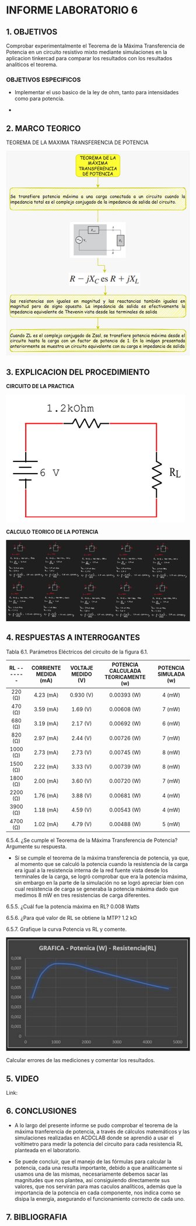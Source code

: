 # INFORME LABORATORIO 6

## 1. OBJETIVOS

Comprobar experimentalmente el Teorema de la Máxima Transferencia de Potencia en un circuito resistivo mixto mediante simulaciones en la aplicacion tinkercad para comparar los resultados con los resultados analiticos el teorema.

### OBJETIVOS ESPECIFICOS

- Implementar el uso basico de la ley de ohm, tanto para intensidades como para potencia.

- 


## 2. MARCO TEORICO 

TEOREMA DE LA MAXIMA TRANSFERENCIA DE POTENCIA

![](https://github.com/melaniegutierrez/INFORME-LABORATORIO-6/blob/main/WhatsApp%20Image%202023-01-12%20at%2010.02.42.jpeg)

## 3. EXPLICACION DEL PROCEDIMIENTO

**CIRCUITO DE LA PRACTICA**

![](https://github.com/melaniegutierrez/INFORME-LABORATORIO-6/blob/main/e1.png)

**CALCULO TEORICO DE LA POTENCIA**

![](https://github.com/melaniegutierrez/INFORME-LABORATORIO-6/blob/main/e2.png)

## 4. RESPUESTAS A INTERROGANTES

Tabla 6.1. Parámetros Eléctricos del circuito de la figura 6.1.

| **RL -------** |  **CORRIENTE MEDIDA (mA)** | **VOLTAJE MEDIDO (V)** | **POTENCIA CALCULADA TEORICAMENTE (w)** |**POTENCIA SIMULADA (w)** |    
| :----------: | :----------: | :----------: | :----------: | :----------: |
|  220 (Ω) | 4.23 (mA) | 0.930 (V) | 0.00393 (W) | 4 (mW) |
|  470 (Ω) | 3.59 (mA) | 1.69 (V)  | 0.00608 (W) | 7 (mW) |
|  680 (Ω) | 3.19 (mA) | 2.17 (V)  | 0.00692 (W) | 6 (mW) |
|  820 (Ω) | 2.97 (mA) | 2.44 (V)  | 0.00726 (W) | 7 (mW) |
| 1000 (Ω) | 2.73 (mA) | 2.73 (V)  | 0.00745 (W) | 8 (mW) |
| 1500 (Ω) | 2.22 (mA) | 3.33 (V)  | 0.00739 (W) | 8 (mW) |
| 1800 (Ω) | 2.00 (mA) | 3.60 (V)  | 0.00720 (W) | 7 (mW) |
| 2200 (Ω) | 1.76 (mA) | 3.88 (V)  | 0.00681 (W) | 4 (mW) |
| 3900 (Ω) | 1.18 (mA) | 4.59 (V)  | 0.00543 (W) | 4 (mW) |
| 4700 (Ω) | 1.02 (mA) | 4.79 (V)  | 0.00488 (W) | 5 (mW) |

6.5.4. ¿Se cumple el Teorema de la Máxima Transferencia de Potencia? Argumente su respuesta.

- Sí se cumple el teorema de la máxima transferencia de potencia, ya que, al momento que se calculó la potencia cuando la resistencia de la carga era igual a la resistencia interna de la red fuente vista desde los terminales de la carga, se logró comprobar que era la potencia máxima, sin embargo en la parte de la simulación no se logró apreciar bien con cual resistencia de carga se generaba la potencia máxima dado que medimos 8 mW en tres resistencias de carga diferentes.

6.5.5. ¿Cuál fue la potencia máxima en RL? 0.008 Watts

6.5.6. ¿Para qué valor de RL se obtiene la MTP? 1.2 kΩ

6.5.7. Grafique la curva Potencia vs RL y comente.

![](https://github.com/melaniegutierrez/INFORME-LABORATORIO-6/blob/main/e3.png)

Calcular errores de las mediciones y comentar los resultados.



## 5. VIDEO

Link: 

## 6. CONCLUSIONES

- A lo largo del presente informe se pudo comprobar el teorema de la máxima tranferencia de potencia, a través de cálculos matemáticos y las simulaciones realizadas en ACDCLAB donde se aprendió a usar el voltímetro para medir la potencia del circuito para cada resistencia RL planteada en el laboratorio.

- Se puede concluir, que el manejo de las fórmulas para calcular la potencia, cada una resulta importante, debido a que analíticamente si usamos una de las mismas, necesariamente debemos sacar las magnitudes que nos plantea, así consiguiendo directamente sus valores, que nos servirán para mas caculos analíticos, además que la importancia de la potencia en cada componente, nos indica como se disipa la energía, asegurando el funcionamiento correcto de cada uno.

## 7. BIBLIOGRAFIA 



